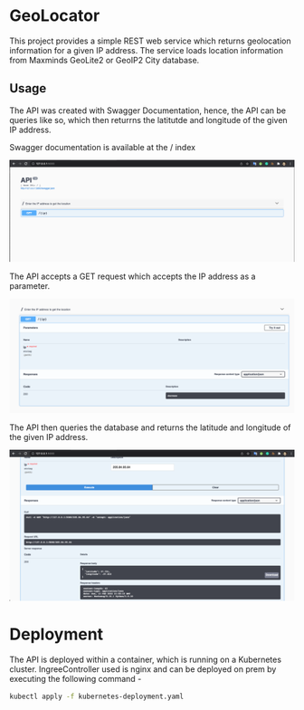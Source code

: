 # GeoLocator

This project provides a simple REST web service which returns geolocation information for a given IP address. The service loads location information from Maxminds GeoLite2 or GeoIP2 City database.

## Usage

The API was created with Swagger Documentation, hence, the API can be queries like so, which then returrns the latitutde and longitude of the given IP address.

Swagger documentation is available at the / index

![Swagger Docs](/assets/swagger.png)


The API accepts a GET request which accepts the IP address as a parameter.

![Get API](/assets/getRequest.png)

The API then queries the database and returns the latitude and longitude of the given IP address.

![Success result](/assets/requestSuccess.png)

# Deployment

The API is deployed within a container, which is running on a Kubernetes cluster. IngreeController used is nginx and can be deployed on prem by executing the following command - 

``` bash
kubectl apply -f kubernetes-deployment.yaml
```
